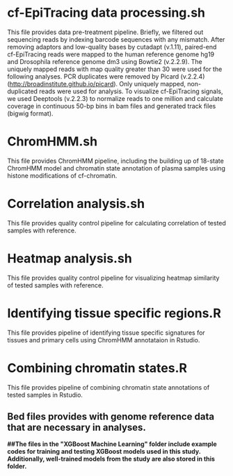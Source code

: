 # cf-EpiTracing data processing.sh
This file provides data pre-treatment pipeline. Briefly, we filtered out sequencing reads by indexing barcode sequences with any mismatch. After removing adaptors and low-quality bases by cutadapt (v.1.11), paired-end cf-EpiTracing reads were mapped to the human reference genome hg19 and Drosophila reference genome dm3 using Bowtie2 (v.2.2.9). The uniquely mapped reads with map quality greater than 30 were used for the following analyses. PCR duplicates were removed by Picard (v.2.2.4) (http://broadinstitute.github.io/picard). Only uniquely mapped, non-duplicated reads were used for analysis. To visualize cf-EpiTracing signals, we used Deeptools (v.2.2.3) to normalize reads to one million and calculate coverage in continuous 50-bp bins in bam files and generated track files (bigwig format). 

# ChromHMM.sh
This file provides ChromHMM pipeline, including the building up of 18-state ChromHMM model and chromatin state annotation of plasma samples using histone modifications of cf-chromatin.

# Correlation analysis.sh
This file provides quality control pipeline for calculating correlation of tested samples with reference.

# Heatmap analysis.sh
This file provides quality control pipeline for visualizing heatmap similarity of tested samples with reference.

# Identifying tissue specific regions.R
This file provides pipeline of identifying tissue specific signatures for tissues and primary cells using ChromHMM annotataion in Rstudio.

# Combining chromatin states.R
This file provides pipeline of combining chromatin state annotations of tested samples in Rstudio.

## Bed files provides with genome reference data that are necessary in analyses.

**##The files in the "XGBoost Machine Learning" folder include example codes for training and testing XGBoost models used in this study. Additionally, well-trained models from the study are also stored in this folder.**
